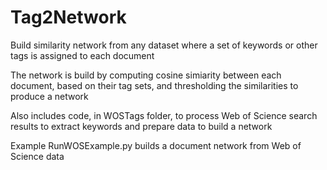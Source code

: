 # Tag2Network
Build similarity network from any dataset where a set of keywords or other tags is assigned to each document

The network is build by computing cosine simiarity between each document, based on their tag sets, and thresholding the similarities to produce a network

Also includes code, in WOSTags folder, to process Web of Science search results to extract keywords and prepare data to build a network

Example RunWOSExample.py builds a document network from Web of Science data

